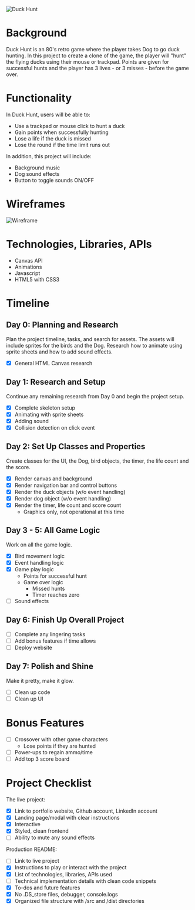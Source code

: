 ![Duck Hunt](https://i.imgur.com/yjncFVL.jpg)

# Background
Duck Hunt is an 80's retro game where the player takes Dog to go duck hunting. In this project to create a clone of the game, the player will "hunt" the flying ducks using their mouse or trackpad. Points are given for successful hunts and the player has 3 lives - or 3 misses - before the game over.

# Functionality
In Duck Hunt, users will be able to:
* Use a trackpad or mouse click to hunt a duck
* Gain points when successfully hunting
* Lose a life if the duck is missed
* Lose the round if the time limit runs out

In addition, this project will include:
* Background music
* Dog sound effects
* Button to toggle sounds ON/OFF

# Wireframes
![Wireframe](https://i.imgur.com/WmzEkKc.png)

# Technologies, Libraries, APIs
* Canvas API
* Animations
* Javascript
* HTML5 with CSS3

# Timeline
## Day 0: Planning and Research
Plan the project timeline, tasks, and search for assets. The assets will include sprites for the birds and the Dog. Research how to animate using sprite sheets and how to add sound effects.
- [X] General HTML Canvas research

## Day 1: Research and Setup
Continue any remaining research from Day 0 and begin the project setup. 
- [X] Complete skeleton setup
- [X] Animating with sprite sheets
- [X] Adding sound
- [X] Collision detection on click event

## Day 2: Set Up Classes and Properties
Create classes for the UI, the Dog, bird objects, the timer, the life count and the score.
- [X] Render canvas and background
- [X] Render navigation bar and control buttons
- [X] Render the duck objects (w/o event handling)
- [X] Render dog object (w/o event handling)
- [X] Render the timer, life count and score count
    - Graphics only, not operational at this time

## Day 3 - 5: All Game Logic
Work on all the game logic.
- [X] Bird movement logic
- [X] Event handling logic
- [X] Game play logic
    - Points for successful hunt
    - Game over logic
        - Missed hunts
        - Timer reaches zero
- [ ] Sound effects

## Day 6: Finish Up Overall Project
- [ ] Complete any lingering tasks
- [ ] Add bonus features if time allows
- [ ] Deploy website

## Day 7: Polish and Shine
Make it pretty, make it glow.
- [ ] Clean up code
- [ ] Clean up UI

# Bonus Features
- [ ] Crossover with other game characters
    - Lose points if they are hunted
- [ ] Power-ups to regain ammo/time
- [ ] Add top 3 score board

# Project Checklist
The live project:
- [X] Link to portfolio website, Github account, LinkedIn account
- [X] Landing page/modal with clear instructions
- [X] Interactive
- [X] Styled, clean frontend
- [ ] Ability to mute any sound effects

Production README:
- [ ] Link to live project 
- [X] Instructions to play or interact with the project
- [X] List of technologies, libraries, APIs used
- [ ] Technical implementation details with clean code snippets
- [X] To-dos and future features
- [X] No .DS_store files, debugger, console.logs
- [X] Organized file structure with /src and /dist directories